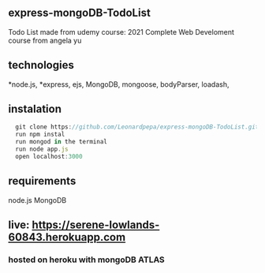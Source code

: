 ## express-mongoDB-TodoList
Todo List made from udemy course: 2021 Complete Web Develoment course from angela yu

## technologies

*node.js,
*express,
ejs,
MongoDB, 
mongoose, 
bodyParser, 
loadash, 

## instalation
```node.js
  git clone https://github.com/Leonardpepa/express-mongoDB-TodoList.git
  run npm instal
  run mongod in the terminal
  run node app.js
  open localhost:3000
  ```
## requirements
  node.js
  MongoDB


## live: https://serene-lowlands-60843.herokuapp.com
### hosted on heroku with mongoDB ATLAS
